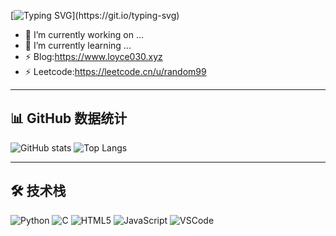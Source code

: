 <!-- 动态打字机标题 -->
[![Typing SVG](https://readme-typing-svg.herokuapp.com?size=28&color=FFB6C1&lines=Hi+there!+👋;Welcome+to+my+GitHub!;Enjoy+your+stay+here!)](https://git.io/typing-svg)

- 🔭 I’m currently working on ...
- 🌱 I’m currently learning ...
- ⚡ Blog:https://www.loyce030.xyz
- ⚡ Leetcode:https://leetcode.cn/u/random99

---

## 📊 GitHub 数据统计
![GitHub stats](https://github-readme-stats.vercel.app/api?username=random99899&show_icons=true&theme=tokyonight)
![Top Langs](https://github-readme-stats.vercel.app/api/top-langs/?username=random99899&layout=compact&theme=tokyonight)

---

## 🛠 技术栈
![Python](https://img.shields.io/badge/Language-Python-blue)
![C](https://img.shields.io/badge/Language-C-green)
![HTML5](https://img.shields.io/badge/Language-HTML5-orange)
![JavaScript](https://img.shields.io/badge/Language-JavaScript-yellow)
![VSCode](https://img.shields.io/badge/IDE-VSCode-purple)



